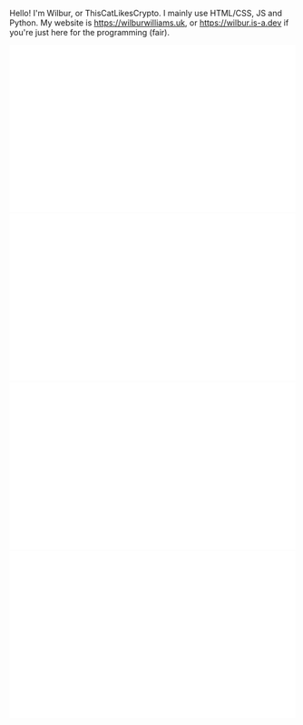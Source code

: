Hello! I'm Wilbur, or ThisCatLikesCrypto. I mainly use HTML/CSS, JS and Python. 
My website is https://wilburwilliams.uk, or https://wilbur.is-a.dev if you're just here for the programming (fair).

![](https://raw.githubusercontent.com/ThisCatLikesCrypto/github-stats/master/generated/overview.svg#gh-dark-mode-only)
![](https://raw.githubusercontent.com/ThisCatLikesCrypto/github-stats/master/generated/overview.svg#gh-light-mode-only)
![](https://raw.githubusercontent.com/ThisCatLikesCrypto/github-stats/master/generated/languages.svg#gh-dark-mode-only)
![](https://raw.githubusercontent.com/ThisCatLikesCrypto/github-stats/master/generated/languages.svg#gh-light-mode-only)
